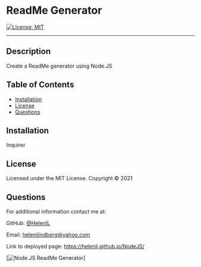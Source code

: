# ReadMe Generator

[![License: MIT](https://img.shields.io/badge/License-MIT-yellow.svg)](https://opensource.org/licenses/MIT)

---

## Description
Create a ReadMe generator using Node.JS

## Table of Contents
* [Installation](#installation)
* [License](#license)
* [Questions](#questions)

## Installation
Inquirer

## License 
Licensed under the MIT License. Copyright © 2021

## Questions
For additional information contact me at: 

GitHub: [@HelenIL](https://github.com/HelenIL/)

Email: [helenilindberg@yahoo.com](mailto:helenilindberg@yahoo.com)

Link to deployed page: <a href="https://helenil.github.io/NodeJS/">https://helenil.github.io/NodeJS/</a>

[![Node.JS ReadMe Generator](https://drive.google.com/file/d/1dGKmrX5YcWjvzWjMi-US3HPWqa8hmH3u/view?usp=sharing)]